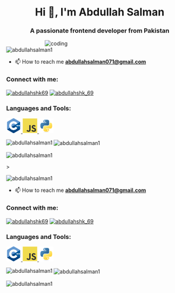 
<h1 align="center">Hi 👋, I'm Abdullah Salman</h1>
<h3 align="center">A passionate frontend developer from Pakistan</h3>

<img align="right" alt="coding" width="400" src=https://camo.githubusercontent.com/7de37139d0b4c1ce40865e799b446c0e963a3dd8fb68d239707237c40604fa3d/68747470733a2f2f63646e2e6472696262626c652e636f6d2f75736572732f3733303730332f73637265656e73686f74732f363538313234332f6176656e746f2e676966>




<p align="left"> <img src="https://komarev.com/ghpvc/?username=abdullahsalman1&label=Profile%20views&color=0e75b6&style=flat" alt="abdullahsalman1" /> </p>

- 📫 How to reach me **abdullahsalman071@gmail.com**

<h3 align="left">Connect with me:</h3>
<p align="left">
<a href="https://instagram.com/abdullahshk69" target="blank"><img align="center" src="https://raw.githubusercontent.com/rahuldkjain/github-profile-readme-generator/master/src/images/icons/Social/instagram.svg" alt="abdullahshk69" height="30" width="40" /></a>
<a href="https://discord.gg/abdullahshk_69" target="blank"><img align="center" src="https://raw.githubusercontent.com/rahuldkjain/github-profile-readme-generator/master/src/images/icons/Social/discord.svg" alt="abdullahshk_69" height="30" width="40" /></a>
</p>

<h3 align="left">Languages and Tools:</h3>
<p align="left"> <a href="https://www.w3schools.com/cpp/" target="_blank" rel="noreferrer"> <img src="https://raw.githubusercontent.com/devicons/devicon/master/icons/cplusplus/cplusplus-original.svg" alt="cplusplus" width="40" height="40"/> </a> <a href="https://developer.mozilla.org/en-US/docs/Web/JavaScript" target="_blank" rel="noreferrer"> <img src="https://raw.githubusercontent.com/devicons/devicon/master/icons/javascript/javascript-original.svg" alt="javascript" width="40" height="40"/> </a> <a href="https://www.python.org" target="_blank" rel="noreferrer"> <img src="https://raw.githubusercontent.com/devicons/devicon/master/icons/python/python-original.svg" alt="python" width="40" height="40"/> </a> </p>

<p><img align="left" src="https://github-readme-stats.vercel.app/api/top-langs?username=abdullahsalman1&show_icons=true&locale=en&layout=compact" alt="abdullahsalman1" /></p>

<p>&nbsp;<img align="center" src="https://github-readme-stats.vercel.app/api?username=abdullahsalman1&show_icons=true&locale=en" alt="abdullahsalman1" /></p>

<p><img align="center" src="https://github-readme-streak-stats.herokuapp.com/?user=abdullahsalman1&" alt="abdullahsalman1" /></p>>

<p align="left"> <img src="https://komarev.com/ghpvc/?username=abdullahsalman1&label=Profile%20views&color=0e75b6&style=flat" alt="abdullahsalman1" /> </p>

- 📫 How to reach me **abdullahsalman071@gmail.com**

<h3 align="left">Connect with me:</h3>
<p align="left">
<a href="https://instagram.com/abdullahshk69" target="blank"><img align="center" src="https://raw.githubusercontent.com/rahuldkjain/github-profile-readme-generator/master/src/images/icons/Social/instagram.svg" alt="abdullahshk69" height="30" width="40" /></a>
<a href="https://discord.gg/abdullahshk_69" target="blank"><img align="center" src="https://raw.githubusercontent.com/rahuldkjain/github-profile-readme-generator/master/src/images/icons/Social/discord.svg" alt="abdullahshk_69" height="30" width="40" /></a>
</p>

<h3 align="left">Languages and Tools:</h3>
<p align="left"> <a href="https://www.w3schools.com/cpp/" target="_blank" rel="noreferrer"> <img src="https://raw.githubusercontent.com/devicons/devicon/master/icons/cplusplus/cplusplus-original.svg" alt="cplusplus" width="40" height="40"/> </a> <a href="https://developer.mozilla.org/en-US/docs/Web/JavaScript" target="_blank" rel="noreferrer"> <img src="https://raw.githubusercontent.com/devicons/devicon/master/icons/javascript/javascript-original.svg" alt="javascript" width="40" height="40"/> </a> <a href="https://www.python.org" target="_blank" rel="noreferrer"> <img src="https://raw.githubusercontent.com/devicons/devicon/master/icons/python/python-original.svg" alt="python" width="40" height="40"/> </a> </p>

<p><img align="left" src="https://github-readme-stats.vercel.app/api/top-langs?username=abdullahsalman1&show_icons=true&locale=en&layout=compact" alt="abdullahsalman1" /></p>

<p>&nbsp;<img align="center" src="https://github-readme-stats.vercel.app/api?username=abdullahsalman1&show_icons=true&locale=en" alt="abdullahsalman1" /></p>

<p><img align="center" src="https://github-readme-streak-stats.herokuapp.com/?user=abdullahsalman1&" alt="abdullahsalman1" /></p>
